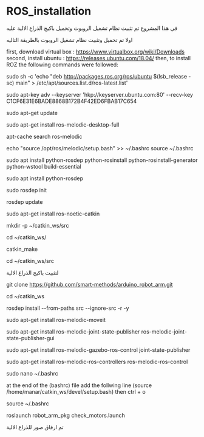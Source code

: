 # ROS_installation
في هذا المشروع تم تثبيت نظام تشغيل الروبوت وتحميل باكيج الذراع الالية عليه

اولا تم تحميل وتثبيت نظام تشغيل الروبوت بالطريقة التاليه

first, download virtual box : https://www.virtualbox.org/wiki/Downloads
second, install ubuntu : https://releases.ubuntu.com/18.04/
then, to install ROZ the following commands were followed:

sudo sh -c 'echo "deb http://packages.ros.org/ros/ubuntu $(lsb_release -sc) main" > /etc/apt/sources.list.d/ros-latest.list'

sudo apt-key adv --keyserver 'hkp://keyserver.ubuntu.com:80' --recv-key C1CF6E31E6BADE8868B172B4F42ED6FBAB17C654

sudo apt-get update

sudo apt-get install ros-melodic-desktop-full

apt-cache search ros-melodic

echo "source /opt/ros/melodic/setup.bash" >> ~/.bashrc
source ~/.bashrc

sudo apt install python-rosdep python-rosinstall python-rosinstall-generator python-wstool build-essential

sudo apt install python-rosdep

sudo rosdep init

rosdep update

sudo apt-get install ros-noetic-catkin

mkdir -p ~/catkin_ws/src

cd ~/catkin_ws/

catkin_make

cd ~/catkin_ws/src

لتثبيت باكيج الذراع الالية 

git clone https://github.com/smart-methods/arduino_robot_arm.git 

cd ~/catkin_ws

rosdep install --from-paths src --ignore-src -r -y

sudo apt-get install ros-melodic-moveit

sudo apt-get install ros-melodic-joint-state-publisher ros-melodic-joint-state-publisher-gui

sudo apt-get install ros-melodic-gazebo-ros-control joint-state-publisher

sudo apt-get install ros-melodic-ros-controllers ros-melodic-ros-control

sudo nano ~/.bashrc

at the end of the (bashrc) file add the follwing line
(source /home/manar/catkin_ws/devel/setup.bash)
then 
ctrl + o

source ~/.bashrc

roslaunch robot_arm_pkg check_motors.launch

تم ارفاق صور للذراع الالية
